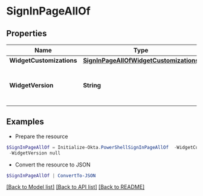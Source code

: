# SignInPageAllOf
## Properties

Name | Type | Description | Notes
------------ | ------------- | ------------- | -------------
**WidgetCustomizations** | [**SignInPageAllOfWidgetCustomizations**](SignInPageAllOfWidgetCustomizations.md) |  | [optional] 
**WidgetVersion** | **String** | The version specified as a [Semantic Version](https://semver.org/). | [optional] 

## Examples

- Prepare the resource
```powershell
$SignInPageAllOf = Initialize-Okta.PowerShellSignInPageAllOf  -WidgetCustomizations null `
 -WidgetVersion null
```

- Convert the resource to JSON
```powershell
$SignInPageAllOf | ConvertTo-JSON
```

[[Back to Model list]](../README.md#documentation-for-models) [[Back to API list]](../README.md#documentation-for-api-endpoints) [[Back to README]](../README.md)

